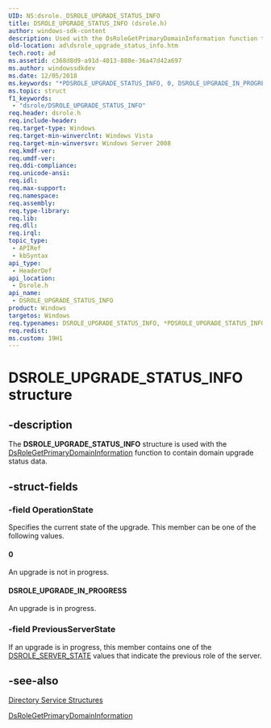 ```yaml
---
UID: NS:dsrole._DSROLE_UPGRADE_STATUS_INFO
title: DSROLE_UPGRADE_STATUS_INFO (dsrole.h)
author: windows-sdk-content
description: Used with the DsRoleGetPrimaryDomainInformation function to contain domain upgrade status data.
old-location: ad\dsrole_upgrade_status_info.htm
tech.root: ad
ms.assetid: c368d8d9-a91d-4013-880e-36a47d42a697
ms.author: windowssdkdev
ms.date: 12/05/2018
ms.keywords: "*PDSROLE_UPGRADE_STATUS_INFO, 0, DSROLE_UPGRADE_IN_PROGRESS, DSROLE_UPGRADE_STATUS_INFO, DSROLE_UPGRADE_STATUS_INFO structure [Active Directory], PDSROLE_UPGRADE_STATUS_INFO, PDSROLE_UPGRADE_STATUS_INFO structure pointer [Active Directory], _glines_dsrole_upgrade_status_info, ad.dsrole__upgrade__status__info, ad.dsrole_upgrade_status_info, dsrole/DSROLE_UPGRADE_STATUS_INFO, dsrole/PDSROLE_UPGRADE_STATUS_INFO"
ms.topic: struct
f1_keywords: 
 - "dsrole/DSROLE_UPGRADE_STATUS_INFO"
req.header: dsrole.h
req.include-header: 
req.target-type: Windows
req.target-min-winverclnt: Windows Vista
req.target-min-winversvr: Windows Server 2008
req.kmdf-ver: 
req.umdf-ver: 
req.ddi-compliance: 
req.unicode-ansi: 
req.idl: 
req.max-support: 
req.namespace: 
req.assembly: 
req.type-library: 
req.lib: 
req.dll: 
req.irql: 
topic_type:
 - APIRef
 - kbSyntax
api_type:
 - HeaderDef
api_location:
 - Dsrole.h
api_name:
 - DSROLE_UPGRADE_STATUS_INFO
product: Windows
targetos: Windows
req.typenames: DSROLE_UPGRADE_STATUS_INFO, *PDSROLE_UPGRADE_STATUS_INFO
req.redist: 
ms.custom: 19H1
---
```


# DSROLE_UPGRADE_STATUS_INFO structure


## -description


The <b>DSROLE_UPGRADE_STATUS_INFO</b> structure is used with the <a href="https://docs.microsoft.com/windows/desktop/api/dsrole/nf-dsrole-dsrolegetprimarydomaininformation">DsRoleGetPrimaryDomainInformation</a> function to contain domain upgrade status data.


## -struct-fields




### -field OperationState

Specifies the current state of the upgrade. This member can be one of the following values.



#### 0

An upgrade is not in progress.



#### DSROLE_UPGRADE_IN_PROGRESS

An upgrade is in progress.


### -field PreviousServerState

If an upgrade is in progress, this member contains one of the <a href="https://docs.microsoft.com/windows/desktop/api/dsrole/ne-dsrole-_dsrole_server_state">DSROLE_SERVER_STATE</a> values that indicate the previous role of the server.


## -see-also




<a href="https://docs.microsoft.com/windows/desktop/AD/directory-service-structures">Directory Service Structures</a>



<a href="https://docs.microsoft.com/windows/desktop/api/dsrole/nf-dsrole-dsrolegetprimarydomaininformation">DsRoleGetPrimaryDomainInformation</a>
 

 

